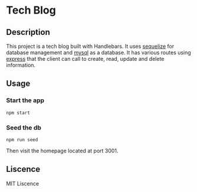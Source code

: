 # Tech Blog

## Description
This project is a tech blog built with Handlebars. It uses [sequelize](https://sequelize.org/) for database management and [mysql](https://www.mysql.com/) as a database.
It has various routes using [express](https://expressjs.com/) that the client can call to create, read, update and delete information.

## Usage
### Start the app
```npm start```

### Seed the db
```npm run seed```

Then visit the homepage located at port 3001.

## Liscence

MIT Liscence
